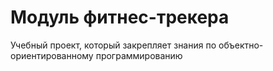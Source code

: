 # Модуль фитнес-трекера
Учебный проект, который закрепляет знания по объектно-ориентированному программированию
